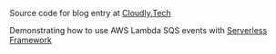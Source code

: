Source code for blog entry at [Cloudly.Tech](https://cloudly.tech/blog/aws-lambda-sqs-trigger-error-handling/)

Demonstrating how to use AWS Lambda SQS events with [Serverless Framework](https://serverless.com)
